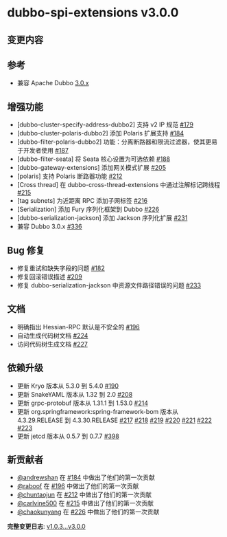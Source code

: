# dubbo-spi-extensions v3.0.0

## 变更内容

## 参考

- 兼容 Apache Dubbo [3.0.x](https://github.com/apache/dubbo/tree/3.0)

## 增强功能

- [dubbo-cluster-specify-address-dubbo2] 支持 v2 IP 规范 [#179](https://github.com/apache/dubbo-spi-extensions/pull/179)
- [dubbo-cluster-polaris-dubbo2] 添加 Polaris 扩展支持 [#184](https://github.com/apache/dubbo-spi-extensions/pull/184)
- [dubbo-filter-polaris-dubbo2] 功能：分离断路器和限流过滤器，使其更易于开发者使用 [#187](https://github.com/apache/dubbo-spi-extensions/pull/187)
- [dubbo-filter-seata] 将 Seata 核心设置为可选依赖 [#188](https://github.com/apache/dubbo-spi-extensions/pull/188)
- [dubbo-gateway-extensions] 添加网关模式扩展 [#205](https://github.com/apache/dubbo-spi-extensions/pull/205)
- [polaris] 支持 Polaris 断路器功能 [#212](https://github.com/apache/dubbo-spi-extensions/pull/212)
- [Cross thread] 在 dubbo-cross-thread-extensions 中通过注解标记跨线程 [#215](https://github.com/apache/dubbo-spi-extensions/pull/215)
- [tag subnets] 为近距离 RPC 添加子网标签 [#216](https://github.com/apache/dubbo-spi-extensions/pull/216)
- [Serialization] 添加 Fury 序列化框架到 Dubbo [#226](https://github.com/apache/dubbo-spi-extensions/pull/226)
- [dubbo-serialization-jackson] 添加 Jackson 序列化扩展 [#231](https://github.com/apache/dubbo-spi-extensions/pull/231)
- 兼容 Dubbo 3.0.x [#336](https://github.com/apache/dubbo-spi-extensions/pull/336)

## Bug 修复

- 修复重试和缺失字段的问题 [#182](https://github.com/apache/dubbo-spi-extensions/pull/182)
- 修复回滚错误描述 [#209](https://github.com/apache/dubbo-spi-extensions/pull/209)
- 修复 dubbo-serialization-jackson 中资源文件路径错误的问题 [#233](https://github.com/apache/dubbo-spi-extensions/pull/233)

## 文档

- 明确指出 Hessian-RPC 默认是不安全的 [#196](https://github.com/apache/dubbo-spi-extensions/pull/196)
- 自动生成代码树文档 [#224](https://github.com/apache/dubbo-spi-extensions/pull/224)
- 访问代码树生成文档 [#227](https://github.com/apache/dubbo-spi-extensions/pull/227)

## 依赖升级

- 更新 Kryo 版本从 5.3.0 到 5.4.0 [#190](https://github.com/apache/dubbo-spi-extensions/pull/190)
- 更新 SnakeYAML 版本从 1.32 到 2.0 [#208](https://github.com/apache/dubbo-spi-extensions/pull/208)
- 更新 grpc-protobuf 版本从 1.31.1 到 1.53.0 [#214](https://github.com/apache/dubbo-spi-extensions/pull/214)
- 更新 org.springframework:spring-framework-bom 版本从 4.3.29.RELEASE 到 4.3.30.RELEASE [#217](https://github.com/apache/dubbo-spi-extensions/pull/217) [#218](https://github.com/apache/dubbo-spi-extensions/pull/218) [#219](https://github.com/apache/dubbo-spi-extensions/pull/219) [#220](https://github.com/apache/dubbo-spi-extensions/pull/220) [#221](https://github.com/apache/dubbo-spi-extensions/pull/221) [#222](https://github.com/apache/dubbo-spi-extensions/pull/222) [#223](https://github.com/apache/dubbo-spi-extensions/pull/223)
- 更新 jetcd 版本从 0.5.7 到 0.7.7 [#398](https://github.com/apache/dubbo-spi-extensions/pull/398)

## 新贡献者

- [@andrewshan](https://github.com/andrewshan) 在 [#184](https://github.com/apache/dubbo-spi-extensions/pull/184) 中做出了他们的第一次贡献
- [@raboof](https://github.com/raboof) 在 [#196](https://github.com/apache/dubbo-spi-extensions/pull/196) 中做出了他们的第一次贡献
- [@chuntaojun](https://github.com/chuntaojun) 在 [#212](https://github.com/apache/dubbo-spi-extensions/pull/212) 中做出了他们的第一次贡献
- [@carlvine500](https://github.com/carlvine500) 在 [#215](https://github.com/apache/dubbo-spi-extensions/pull/215) 中做出了他们的第一次贡献
- [@chaokunyang](https://github.com/chaokunyang) 在 [#226](https://github.com/apache/dubbo-spi-extensions/pull/226) 中做出了他们的第一次贡献

**完整变更日志**: [v1.0.3...v3.0.0](https://github.com/apache/dubbo-spi-extensions/compare/v1.0.3...v3.0.0)
```